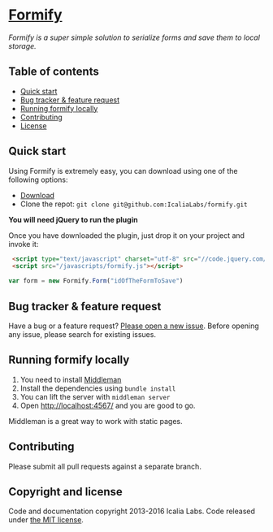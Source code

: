 # [Formify](https://github.com/IcaliaLabs/formify)

*Formify is a super simple solution to serialize forms and save them to local storage.*


## Table of contents
- [Quick start](#quick-start)
- [Bug tracker & feature request](#bug-tracker-&-feature-request)
- [Running formify locally](#running-formify-locally)
- [Contributing](#contributing)
- [License](#copyright-and-license)

## Quick start

Using Formify is extremely easy, you can download using one of the following options:

* [Download](https://raw.githubusercontent.com/IcaliaLabs/formify/master/dist/formify.js)
* Clone the repot: `git clone git@github.com:IcaliaLabs/formify.git`

**You will need jQuery to run the plugin**

Once you have downloaded the plugin, just drop it on your project and invoke it:

```html
 <script type="text/javascript" charset="utf-8" src="//code.jquery.com/jquery-2.2.0.min.js"></script>
 <script src="/javascripts/formify.js"></script>
```

```javascript
var form = new Formify.Form("idOfTheFormToSave")
```

## Bug tracker & feature request

Have a bug or a feature request? [Please open a new issue](https://github.com/IcaliaLabs/formify/issues). Before opening any issue, please search for existing issues.

## Running formify locally

1. You need to install [Middleman](https://middlemanapp.com/)
2. Install the dependencies using `bundle install`
3. You can lift the server with `middleman server`
4. Open <http://localhost:4567/> and you are good to go.

Middleman is a great way to work with static pages.

## Contributing

Please submit all pull requests against a separate branch.


## Copyright and license

Code and documentation copyright 2013-2016 Icalia Labs. Code released under [the MIT license](LICENSE).
